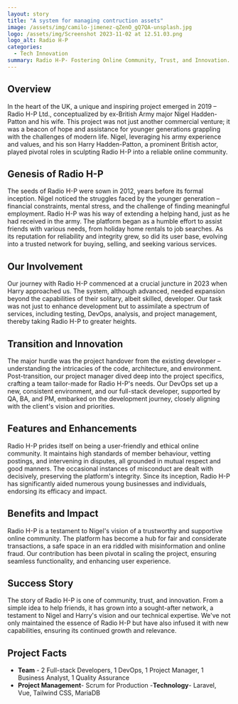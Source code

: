 ```yaml
---
layout: story
title: "A system for managing contruction assets"
image: /assets/img/camilo-jimenez-qZenO_gQ7QA-unsplash.jpg
logo: /assets/img/Screenshot 2023-11-02 at 12.51.03.png
logo_alt: Radio H-P
categories:
  - Tech Innovation
summary: Radio H-P- Fostering Online Community, Trust, and Innovation.
---
```


## Overview
In the heart of the UK, a unique and inspiring project emerged in 2019 – Radio H-P Ltd., conceptualized by ex-British Army major Nigel Hadden-Patton and his wife. This project was not just another commercial venture; it was a beacon of hope and assistance for younger generations grappling with the challenges of modern life. Nigel, leveraging his army experience and values, and his son Harry Hadden-Patton, a prominent British actor, played pivotal roles in sculpting Radio H-P into a reliable online community.

## Genesis of Radio H-P
The seeds of Radio H-P were sown in 2012, years before its formal inception. Nigel noticed the struggles faced by the younger generation – financial constraints, mental stress, and the challenge of finding meaningful employment. Radio H-P was his way of extending a helping hand, just as he had received in the army. The platform began as a humble effort to assist friends with various needs, from holiday home rentals to job searches. As its reputation for reliability and integrity grew, so did its user base, evolving into a trusted network for buying, selling, and seeking various services.

## Our Involvement
Our journey with Radio H-P commenced at a crucial juncture in 2023 when Harry approached us. The system, although advanced, needed expansion beyond the capabilities of their solitary, albeit skilled, developer. Our task was not just to enhance development but to assimilate a spectrum of services, including testing, DevOps, analysis, and project management, thereby taking Radio H-P to greater heights.

## Transition and Innovation
The major hurdle was the project handover from the existing developer – understanding the intricacies of the code, architecture, and environment. Post-transition, our project manager dived deep into the project specifics, crafting a team tailor-made for Radio H-P's needs. Our DevOps set up a new, consistent environment, and our full-stack developer, supported by QA, BA, and PM, embarked on the development journey, closely aligning with the client's vision and priorities.

## Features and Enhancements
Radio H-P prides itself on being a user-friendly and ethical online community. It maintains high standards of member behaviour, vetting postings, and intervening in disputes, all grounded in mutual respect and good manners. The occasional instances of misconduct are dealt with decisively, preserving the platform's integrity. Since its inception, Radio H-P has significantly aided numerous young businesses and individuals, endorsing its efficacy and impact.

## Benefits and Impact
Radio H-P is a testament to Nigel's vision of a trustworthy and supportive online community. The platform has become a hub for fair and considerate transactions, a safe space in an era riddled with misinformation and online fraud. Our contribution has been pivotal in scaling the project, ensuring seamless functionality, and enhancing user experience.

## Success Story
The story of Radio H-P is one of community, trust, and innovation. From a simple idea to help friends, it has grown into a sought-after network, a testament to Nigel and Harry's vision and our technical expertise. We've not only maintained the essence of Radio H-P but have also infused it with new capabilities, ensuring its continued growth and relevance.

## Project Facts
- **Team** - 2 Full-stack Developers, 1 DevOps, 1 Project Manager, 1 Business Analyst, 1 Quality Assurance
- **Project Management**- Scrum for Production
-**Technology**- Laravel, Vue, Tailwind CSS, MariaDB
